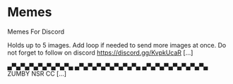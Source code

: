 # Memes
Memes For Discord

Holds up to 5 images. Add loop if needed to send more images at once.
Do not forget to follow on discord https://discord.gg/KvpkUcaR [...]

  ▄▀▄▀▄▀▄▀▄▀▄▀▄▀▄
▄▀▄▀▄▀▄▀▄▀▄▀▄▀▄
  ▄▀▄▀▄▀▄▀▄▀▄▀▄▀▄
ZUMBY NSR CC [...]
